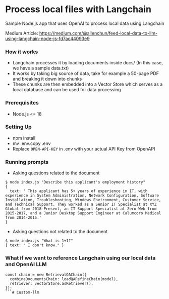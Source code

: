 # Process local files with Langchain

Sample Node.js app that uses OpenAI to process local data using Langchain

Medium Article: https://medium.com/@allenchun/feed-local-data-to-llm-using-langchain-node-js-fd7ac44093e9


### How it works
- Langchain processes it by loading documents inside docs/ (In this case, we have a sample data.txt)
- It works by taking big source of data, take for example a 50-page PDF and breaking it down into chunks
- These chunks are then embedded into a Vector Store which serves as a local database and can be used for data processing

### Prerequisites
- Node.js <= 18

### Setting Up
- npm install
- mv .env.copy .env
- Replace `OPEN-API-KEY` in .env with your actual API Key from OpenAPI


### Running prompts 
- Asking questions related to the document
```
$ node index.js "Describe this applicant's employment history"
{
  text: ' This applicant has 5+ years of experience in IT, with experience in System Administration, Network Configuration, Software Installation, Troubleshooting, Windows Environment, Customer Service, and Technical Support. They worked as a Senior IT Specialist at XYZ Global from 2018-Present, an IT Support Specialist at Zero Web from 2015-2017, and a Junior Desktop Support Engineer at Calumcoro Medical from 2014-2015.'
}
```
- Asking questions not related to the document
```
$ node index.js "What is 1+1?"
{ text: " I don't know." }
```

### What if we want to reference Langchain using our local data and OpenAI LLM
```
const chain = new RetrievalQAChain({
  combineDocumentsChain: loadQARefineChain(model),
  retriever: vectorStore.asRetriever(),
});
```# Custom-llm
